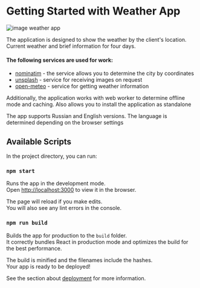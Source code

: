 # Getting Started with Weather App

![image weather app](https://ltdfoto.ru/images/2023/01/07/weather-app.png "image weather app")

The application is designed to show the weather by the client's location. Current weather and brief information for four days.

#### The following services are used for work:

* [nominatim](https://nominatim.openstreetmap.org) - the service allows you to determine the city by coordinates
* [unsplash](https://unsplash.com) - service for receiving images on request
* [open-meteo](https://open-meteo.com) - service for getting weather information

Additionally, the application works with web worker to determine offline mode and caching. Also allows you to install the application as standalone

The app supports Russian and English versions. The language is determined depending on the browser settings

## Available Scripts

In the project directory, you can run:

### `npm start`

Runs the app in the development mode.\
Open [http://localhost:3000](http://localhost:3000) to view it in the browser.

The page will reload if you make edits.\
You will also see any lint errors in the console.

### `npm run build`

Builds the app for production to the `build` folder.\
It correctly bundles React in production mode and optimizes the build for the best performance.

The build is minified and the filenames include the hashes.\
Your app is ready to be deployed!

See the section about [deployment](https://facebook.github.io/create-react-app/docs/deployment) for more information.

